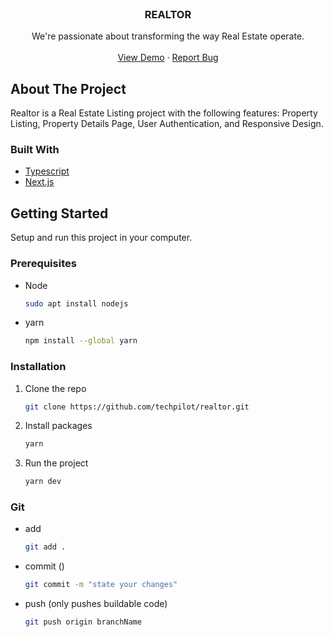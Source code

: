 <br />
<div align="center">
  <h3 align="center">REALTOR</h3>

  <p align="center">
    We're passionate about transforming the way Real Estate operate.
    <br />
    <br />
    <a href="comming soon">View Demo</a>
    ·
    <a href="https://github.com/techpilot/realtor/issues">Report Bug</a>
  </p>
</div>

## About The Project

Realtor is a Real Estate Listing project with the following features: Property Listing, Property Details Page, User Authentication, and Responsive Design.

### Built With

- [Typescript][Typescript_url]
- [Next.js][Next]

## Getting Started

Setup and run this project in your computer.

### Prerequisites

- Node

  ```sh
  sudo apt install nodejs
  ```

- yarn

  ```sh
  npm install --global yarn
  ```

### Installation

1. Clone the repo
   ```sh
   git clone https://github.com/techpilot/realtor.git
   ```
2. Install packages
   ```sh
   yarn
   ```
3. Run the project
   ```sh
   yarn dev
   ```

### Git

- add

  ```sh
  git add .
  ```

- commit ()

  ```sh
  git commit -m "state your changes"
  ```

- push (only pushes buildable code)

  ```sh
  git push origin branchName
  ```

[Next]: https://nextjs.org/
[Typescript_url]: https://www.typescriptlang.org/
